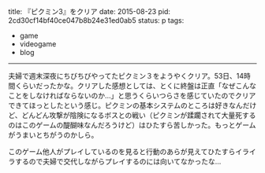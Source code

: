 title: 『ピクミン3』をクリア
date: 2015-08-23
pid: 2cd30cf14bf40ce047b8b24e31ed0ab5
status: p
tags:
- game
- videogame
- blog
---

夫婦で週末深夜にちびちびやってたピクミン３をようやくクリア。53日、14時間くらいだったかな。クリアした感想としては、とくに終盤は正直「なぜこんなことをしなければならないのか…」と思うくらいつらさを感じていたのでクリアできてほっとしたという感じ。ピクミンの基本システムのところは好きなんだけど、どんどん攻撃が陰険になるボスとの戦い（ピクミンが蹂躙されて大量死するのはこのゲームの醍醐味なんだろうけど）はひたすら苦しかった。もっとゲームがうまいとちがうのかしら。

このゲーム他人がプレイしているのを見ると行動のあらが見えてひたすらイライラするので夫婦で交代しながらプレイするのには向いてなかったな…
